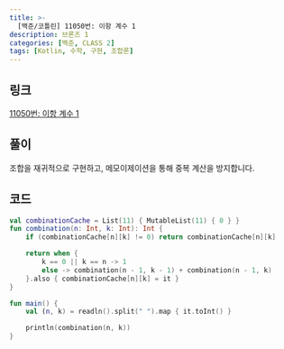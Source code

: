 ```yaml
---
title: >-
  [백준/코틀린] 11050번: 이항 계수 1
description: 브론즈 1
categories: [백준, CLASS 2]
tags: [Kotlin, 수학, 구현, 조합론]
---
```


## 링크
[11050번: 이항 계수 1](https://www.acmicpc.net/problem/11050)

## 풀이
조합을 재귀적으로 구현하고, <span class="txt_bg">메모이제이션</span>을 통해 중복 계산을 방지합니다.

## 코드
```kotlin
val combinationCache = List(11) { MutableList(11) { 0 } }
fun combination(n: Int, k: Int): Int {
    if (combinationCache[n][k] != 0) return combinationCache[n][k]

    return when {
        k == 0 || k == n -> 1
        else -> combination(n - 1, k - 1) + combination(n - 1, k)
    }.also { combinationCache[n][k] = it }
}

fun main() {
    val (n, k) = readln().split(" ").map { it.toInt() }

    println(combination(n, k))
}

```
